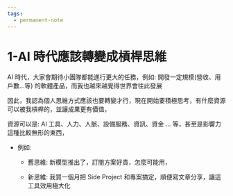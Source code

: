 ```yaml
---
tags:
  - permanent-note
---
```

# 1-AI 時代應該轉變成槓桿思維

AI 時代，大家會期待小團隊都能進行更大的任務，例如: 開發一定規模(營收、用戶數…等) 的軟體產品，而我也越來越覺得世界會往此發展

因此，我認為個人思維方式應該也要轉變才行，現在開始要積極思考，有什麼資源可以被我槓桿的，並讓成果更有價值，

資源可以是: AI 工具、人力、人脈、設備服務、資訊、資金 … 等，甚至是影響力這種比較無形的東西，

- 例如: 

   - 舊思維: 新模型推出了，訂閱方案好貴，怎麼可能用，

   - 新思維: 我買一個月把 Side Project 和專案搞定，順便寫文章分享，讓這工具效用極大化